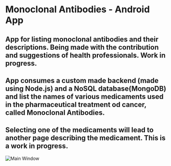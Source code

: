 # Monoclonal Antibodies - Android App
## App for listing monoclonal antibodies and their descriptions. Being made with the contribution and suggestions of health professionals. Work in progress.

## App consumes a custom made backend (made using Node.js) and a NoSQL database(MongoDB) and list the names of various medicaments used in the pharmaceutical treatment od cancer, called Monoclonal Antibodies.

## Selecting one of the medicaments will lead to another page describing the medicament. This is a work in progress.

![Main Window](https://i.imgur.com/ZC3WDVN.png)
